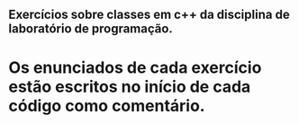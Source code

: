 ## Exercícios sobre classes em c++ da disciplina de laboratório de programação.
# Os enunciados de cada exercício estão escritos no início de cada código como comentário. 
